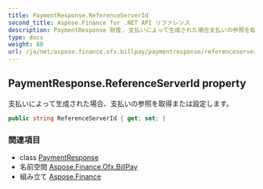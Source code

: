 ```yaml
---
title: PaymentResponse.ReferenceServerId
second_title: Aspose.Finance for .NET API リファレンス
description: PaymentResponse 財産. 支払いによって生成された場合支払いの参照を取得または設定します
type: docs
weight: 80
url: /ja/net/aspose.finance.ofx.billpay/paymentresponse/referenceserverid/
---
```

## PaymentResponse.ReferenceServerId property

支払いによって生成された場合、支払いの参照を取得または設定します。

```csharp
public string ReferenceServerId { get; set; }
```

### 関連項目

* class [PaymentResponse](../)
* 名前空間 [Aspose.Finance.Ofx.BillPay](../../paymentresponse/)
* 組み立て [Aspose.Finance](../../../)


